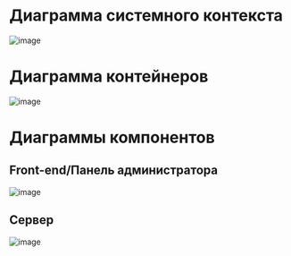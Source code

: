 # Диаграмма системного контекста

![image](./assets/d1.png)

# Диаграмма контейнеров
![image](./assets/d2.png)


# Диаграммы компонентов

## Front-end/Панель администратора

![image](./assets/d3.png)

## Сервер

![image](./assets/d4.png)